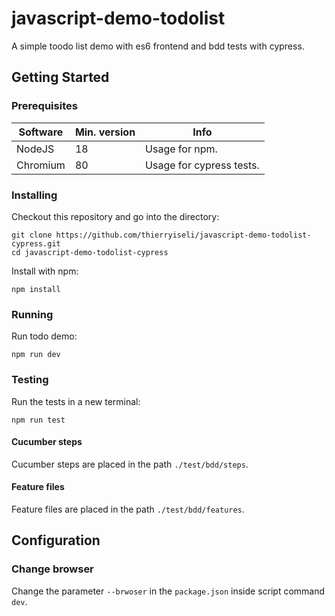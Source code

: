 # javascript-demo-todolist

A simple toodo list demo with es6 frontend and bdd tests with cypress.

## Getting Started

### Prerequisites

| Software | Min. version | Info                     | 
|----------|--------------|--------------------------|
| NodeJS   | 18           | Usage for npm.           |
| Chromium | 80           | Usage for cypress tests. |

### Installing

Checkout this repository and go into the directory:

```
git clone https://github.com/thierryiseli/javascript-demo-todolist-cypress.git
cd javascript-demo-todolist-cypress
```

Install with npm: 

```
npm install
```

### Running

Run todo demo:

```
npm run dev
```

### Testing

Run the tests in a new terminal:

```
npm run test
```

#### Cucumber steps

Cucumber steps are placed in the path `./test/bdd/steps`.

#### Feature files

Feature files are placed in the path `./test/bdd/features`.

## Configuration

### Change browser

Change the parameter `--brwoser` in the `package.json` inside script command `dev`.